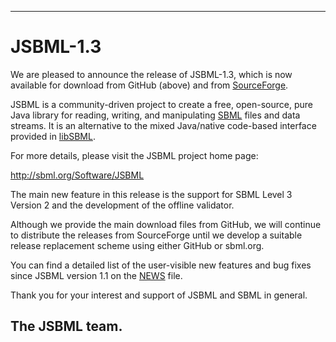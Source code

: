-------------------------
# JSBML-1.3


We are pleased to announce the release of JSBML-1.3, which is now available for download from GitHub (above) and from [SourceForge](https://sourceforge.net/projects/jsbml/files/jsbml/1.3).

JSBML is a community-driven project to create a free, open-source, pure Java library for reading, writing, and manipulating [SBML](http://sbml.org) files and data streams. It is an alternative to the mixed Java/native code-based interface provided in [libSBML](http://sbml.org/Software/libSBML).

For more details, please visit the JSBML project home page:

<http://sbml.org/Software/JSBML>

The main new feature in this release is the support for SBML Level 3 Version 2 and the development of the offline validator.

Although we provide the main download files from GitHub, we will continue to distribute the releases from SourceForge until we develop a suitable release replacement scheme using either GitHub or sbml.org.

You can find a detailed list of the user-visible new features and bug fixes since JSBML version 1.1 on the [NEWS](NEWS.md) file.

Thank you for your interest and support of JSBML and SBML in general.

## The JSBML team.
 
